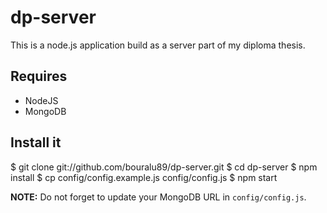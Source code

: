 dp-server
==========================

This is a node.js application build as a server part of my diploma thesis.

## Requires

- NodeJS
- MongoDB

## Install it

  $ git clone git://github.com/bouralu89/dp-server.git
  $ cd dp-server
  $ npm install
  $ cp config/config.example.js config/config.js
  $ npm start 

**NOTE:** Do not forget to update your MongoDB URL in `config/config.js`.


